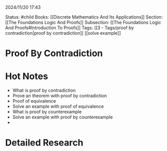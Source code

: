 2024/11/20
17:43

Status: #child
Books: [[Discrete Mathematics And Its Applications]] 
Section: [[The Foundations Logic And Proofs]]
Subsection: [[The Foundations Logic And Proofs#Introduction To Proofs]]
Tags: [[3 - Tags/proof by contradiction|proof by contradiction]] [[solve example]]
# Proof By Contradiction
# Hot Notes
- What is proof by contradiction
- Prove an theorem with proof by contradiction
- Proof of equivalence
- Solve an example with proof of equivalence
- What is proof by counterexample
- Solve an example with proof by counterexample
- 

# Detailed Research


